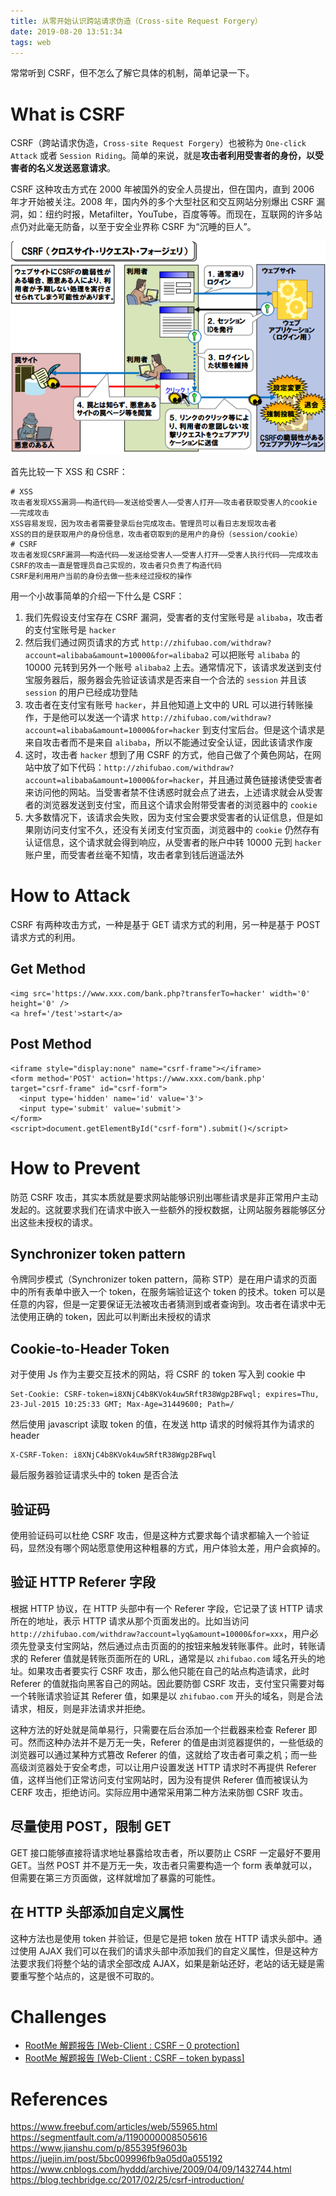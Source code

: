 ```yaml
---
title: 从零开始认识跨站请求伪造（Cross-site Request Forgery）
date: 2019-08-20 13:51:34
tags: web
---
```


常常听到 CSRF，但不怎么了解它具体的机制，简单记录一下。

<!-- more -->

# What is CSRF

CSRF（跨站请求伪造，`Cross-site Request Forgery`）也被称为 `One-click Attack` 或者 `Session Riding`。简单的来说，就是**攻击者利用受害者的身份，以受害者的名义发送恶意请求**。

CSRF 这种攻击方式在 2000 年被国外的安全人员提出，但在国内，直到 2006 年才开始被关注。2008 年，国内外的多个大型社区和交互网站分别爆出 CSRF 漏洞，如：纽约时报，Metafilter，YouTube，百度等等。而现在，互联网的许多站点仍对此毫无防备，以至于安全业界称 CSRF 为“沉睡的巨人”。

![](/pics/从零开始认识跨站请求伪造/1.png)

首先比较一下 XSS 和 CSRF：

```
# XSS
攻击者发现XSS漏洞——构造代码——发送给受害人——受害人打开——攻击者获取受害人的cookie——完成攻击
XSS容易发现，因为攻击者需要登录后台完成攻击。管理员可以看日志发现攻击者
XSS的目的是获取用户的身份信息，攻击者窃取到的是用户的身份（session/cookie）
# CSRF
攻击者发现CSRF漏洞——构造代码——发送给受害人——受害人打开——受害人执行代码——完成攻击
CSRF的攻击一直是管理员自己实现的，攻击者只负责了构造代码
CSRF是利用用户当前的身份去做一些未经过授权的操作
```

用一个小故事简单的介绍一下什么是 CSRF：

1. 我们先假设支付宝存在 CSRF 漏洞，受害者的支付宝账号是 `alibaba`，攻击者的支付宝账号是 `hacker`
2. 然后我们通过网页请求的方式 `http://zhifubao.com/withdraw?account=alibaba&amount=10000&for=alibaba2` 可以把账号 `alibaba` 的 10000 元转到另外一个账号 `alibaba2` 上去。通常情况下，该请求发送到支付宝服务器后，服务器会先验证该请求是否来自一个合法的 `session` 并且该 `session` 的用户已经成功登陆
3. 攻击者在支付宝有账号 `hacker`，并且他知道上文中的 URL 可以进行转账操作，于是他可以发送一个请求 `http://zhifubao.com/withdraw?account=alibaba&amount=10000&for=hacker` 到支付宝后台。但是这个请求是来自攻击者而不是来自 `alibaba`，所以不能通过安全认证，因此该请求作废
4. 这时，攻击者 `hacker` 想到了用 CSRF 的方式，他自己做了个黄色网站，在网站中放了如下代码：`http://zhifubao.com/withdraw?account=alibaba&amount=10000&for=hacker`，并且通过黄色链接诱使受害者来访问他的网站。当受害者禁不住诱惑时就会点了进去，上述请求就会从受害者的浏览器发送到支付宝，而且这个请求会附带受害者的浏览器中的 `cookie`
5. 大多数情况下，该请求会失败，因为支付宝会要求受害者的认证信息，但是如果刚访问支付宝不久，还没有关闭支付宝页面，浏览器中的 `cookie` 仍然存有认证信息，这个请求就会得到响应，从受害者的账户中转 10000 元到 `hacker` 账户里，而受害者丝毫不知情，攻击者拿到钱后逍遥法外

# How to Attack

CSRF 有两种攻击方式，一种是基于 GET 请求方式的利用，另一种是基于 POST 请求方式的利用。

## Get Method

```
<img src='https://www.xxx.com/bank.php?transferTo=hacker' width='0' height='0' />
<a href='/test'>start</a>
```

## Post Method

```
<iframe style="display:none" name="csrf-frame"></iframe>
<form method='POST' action='https://www.xxx.com/bank.php' target="csrf-frame" id="csrf-form">
  <input type='hidden' name='id' value='3'>
  <input type='submit' value='submit'>
</form>
<script>document.getElementById("csrf-form").submit()</script>
```

# How to Prevent

防范 CSRF 攻击，其实本质就是要求网站能够识别出哪些请求是非正常用户主动发起的。这就要求我们在请求中嵌入一些额外的授权数据，让网站服务器能够区分出这些未授权的请求。

## Synchronizer token pattern

令牌同步模式（Synchronizer token pattern，简称 STP）是在用户请求的页面中的所有表单中嵌入一个 token，在服务端验证这个 token 的技术。token 可以是任意的内容，但是一定要保证无法被攻击者猜测到或者查询到。攻击者在请求中无法使用正确的 token，因此可以判断出未授权的请求

## Cookie-to-Header Token

对于使用 Js 作为主要交互技术的网站，将 CSRF 的 token 写入到 cookie 中

```
Set-Cookie: CSRF-token=i8XNjC4b8KVok4uw5RftR38Wgp2BFwql; expires=Thu, 23-Jul-2015 10:25:33 GMT; Max-Age=31449600; Path=/
```

然后使用 javascript 读取 token 的值，在发送 http 请求的时候将其作为请求的 header

```
X-CSRF-Token: i8XNjC4b8KVok4uw5RftR38Wgp2BFwql
```

最后服务器验证请求头中的 token 是否合法

## 验证码

使用验证码可以杜绝 CSRF 攻击，但是这种方式要求每个请求都输入一个验证码，显然没有哪个网站愿意使用这种粗暴的方式，用户体验太差，用户会疯掉的。

## 验证 HTTP Referer 字段

根据 HTTP 协议，在 HTTP 头部中有一个 Referer 字段，它记录了该 HTTP 请求所在的地址，表示 HTTP 请求从那个页面发出的。比如当访问 `http://zhifubao.com/withdraw?account=lyq&amount=10000&for=xxx`，用户必须先登录支付宝网站，然后通过点击页面的的按钮来触发转账事件。此时，转账请求的 Referer 值就是转账页面所在的 URL，通常是以 `zhifubao.com` 域名开头的地址。如果攻击者要实行 CSRF 攻击，那么他只能在自己的站点构造请求，此时 Referer 的值就指向黑客自己的网站。因此要防御 CSRF 攻击，支付宝只需要对每一个转账请求验证其 Referer 值，如果是以 `zhifubao.com` 开头的域名，则是合法请求，相反，则是非法请求并拒绝。

这种方法的好处就是简单易行，只需要在后台添加一个拦截器来检查 Referer 即可。然而这种办法并不是万无一失，Referer 的值是由浏览器提供的，一些低级的浏览器可以通过某种方式篡改 Referer 的值，这就给了攻击者可乘之机；而一些高级浏览器处于安全考虑，可以让用户设置发送 HTTP 请求时不再提供 Referer 值，这样当他们正常访问支付宝网站时，因为没有提供 Referer 值而被误认为 CERF 攻击，拒绝访问。实际应用中通常采用第二种方法来防御 CSRF 攻击。

## 尽量使用 POST，限制 GET

GET 接口能够直接将请求地址暴露给攻击者，所以要防止 CSRF 一定最好不要用 GET。当然 POST 并不是万无一失，攻击者只需要构造一个 form 表单就可以，但需要在第三方页面做，这样就增加了暴露的可能性。

## 在 HTTP 头部添加自定义属性

这种方法也是使用 token 并验证，但是它是把 token 放在 HTTP 请求头部中。通过使用 AJAX 我们可以在我们的请求头部中添加我们的自定义属性，但是这种方法要求我们将整个站的请求全部改成 AJAX，如果是新站还好，老站的话无疑是需要重写整个站点的，这是很不可取的。

# Challenges

- [RootMe 解题报告 [Web-Client : CSRF – 0 protection]](http://exp-blog.com/2019/01/13/pid-2927/)
- [RootMe 解题报告 [Web-Client : CSRF – token bypass]](http://exp-blog.com/2019/01/13/pid-2933/)

# References

https://www.freebuf.com/articles/web/55965.html
https://segmentfault.com/a/1190000008505616
https://www.jianshu.com/p/855395f9603b
https://juejin.im/post/5bc009996fb9a05d0a055192
https://www.cnblogs.com/hyddd/archive/2009/04/09/1432744.html
https://blog.techbridge.cc/2017/02/25/csrf-introduction/
